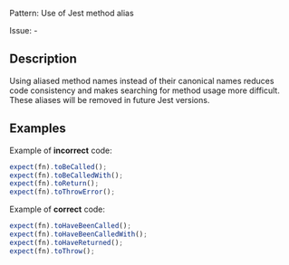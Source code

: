 Pattern: Use of Jest method alias

Issue: -

## Description

Using aliased method names instead of their canonical names reduces code consistency and makes searching for method usage more difficult. These aliases will be removed in future Jest versions.

## Examples

Example of **incorrect** code:
```javascript
expect(fn).toBeCalled();
expect(fn).toBeCalledWith();
expect(fn).toReturn();
expect(fn).toThrowError();
```

Example of **correct** code:
```javascript
expect(fn).toHaveBeenCalled();
expect(fn).toHaveBeenCalledWith();
expect(fn).toHaveReturned();
expect(fn).toThrow();
```